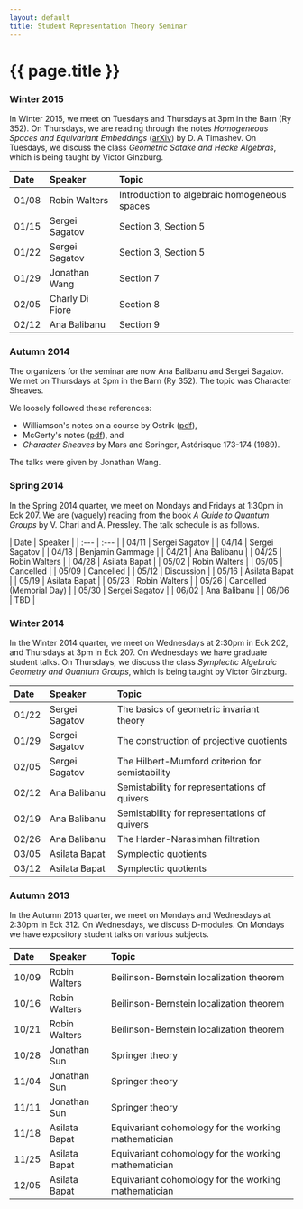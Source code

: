 ```yaml
---
layout: default
title: Student Representation Theory Seminar
---
```


# {{ page.title }}

### Winter 2015
In Winter 2015, we meet on Tuesdays and Thursdays at 3pm in the Barn (Ry 352). On Thursdays, we are reading through the notes _Homogeneous Spaces and Equivariant Embeddings_ ([arXiv](http://arxiv.org/abs/math/0602228)) by D. A Timashev. On Tuesdays, we discuss the class _Geometric Satake and Hecke Algebras_, which is being taught by Victor Ginzburg.

<div class="classplan">

| Date  | Speaker         | Topic                                        |
| :---  | :---            | :---                                         |
| 01/08 | Robin Walters   | Introduction to algebraic homogeneous spaces |
| 01/15 | Sergei Sagatov  | Section 3, Section 5                         |
| 01/22 | Sergei Sagatov  | Section 3, Section 5                         |
| 01/29 | Jonathan Wang   | Section 7                                    |
| 02/05 | Charly Di Fiore | Section 8                                    |
| 02/12 | Ana Balibanu    | Section 9                                    |

</div>

### Autumn 2014
The organizers for the seminar are now Ana Balibanu and Sergei Sagatov. We met on Thursdays at 3pm in the Barn (Ry 352). The topic was Character Sheaves.

We loosely followed these references:

* Williamson's notes on a course by Ostrik ([pdf](http://people.mpim-bonn.mpg.de/geordie/Ostrik.pdf)),
* McGerty's notes ([pdf](https://documents.epfl.ch/users/j/jt/jtaylor/www/charsheaves/PDF/mcgerty.pdf)), and
* _Character Sheaves_ by Mars and Springer, Astérisque 173-174 (1989).

The talks were given by Jonathan Wang.

### Spring 2014
In the Spring 2014 quarter, we meet on Mondays and Fridays at 1:30pm in Eck 207. We are (vaguely) reading from the book _A Guide to Quantum Groups_ by V. Chari and A. Pressley. The talk schedule is as follows.

<div class="classplan">
| Date  | Speaker                  |
| :---  | :---                     |
| 04/11 | Sergei Sagatov           |
| 04/14 | Sergei Sagatov           |
| 04/18 | Benjamin Gammage         |
| 04/21 | Ana Balibanu             |
| 04/25 | Robin Walters            |
| 04/28 | Asilata Bapat            |
| 05/02 | Robin Walters            |
| 05/05 | Cancelled                |
| 05/09 | Cancelled                |
| 05/12 | Discussion               |
| 05/16 | Asilata Bapat            |
| 05/19 | Asilata Bapat            |
| 05/23 | Robin Walters            |
| 05/26 | Cancelled (Memorial Day) |
| 05/30 | Sergei Sagatov           |
| 06/02 | Ana Balibanu             |
| 06/06 | TBD                      |


</div>

### Winter 2014
In the Winter 2014 quarter, we meet on Wednesdays at 2:30pm in Eck 202, and Thursdays at 3pm in Eck 207. On Wednesdays we have graduate student talks. On Thursdays, we discuss the class _Symplectic Algebraic Geometry and Quantum Groups_, which is being taught by Victor Ginzburg.

<div class="classplan">

| Date  | Speaker        | Topic                                           |
| :---- | :--------      | :---                                            |
| 01/22 | Sergei Sagatov | The basics of geometric invariant theory        |
| 01/29 | Sergei Sagatov | The construction of projective quotients        |
| 02/05 | Sergei Sagatov | The Hilbert-Mumford criterion for semistability |
| 02/12 | Ana Balibanu   | Semistability for representations of quivers    |
| 02/19 | Ana Balibanu   | Semistability for representations of quivers    |
| 02/26 | Ana Balibanu   | The Harder-Narasimhan filtration                |
| 03/05 | Asilata Bapat  | Symplectic quotients                            |
| 03/12 | Asilata Bapat  | Symplectic quotients                            |

</div>

### Autumn 2013
In the Autumn 2013 quarter, we meet on Mondays and Wednesdays at 2:30pm in Eck 312. On Wednesdays, we discuss D-modules. On Mondays we have expository student talks on various subjects.

<div class="classplan">

| Date  | Speaker       | Topic                                                |
| :---- | :-------      | :----                                                |
| 10/09 | Robin Walters | Beilinson-Bernstein localization theorem             |
| 10/16 | Robin Walters | Beilinson-Bernstein localization theorem             |
| 10/21 | Robin Walters | Beilinson-Bernstein localization theorem             |
| 10/28 | Jonathan Sun  | Springer theory                                      |
| 11/04 | Jonathan Sun  | Springer theory                                      |
| 11/11 | Jonathan Sun  | Springer theory                                      |
| 11/18 | Asilata Bapat | Equivariant cohomology for the working mathematician |
| 11/25 | Asilata Bapat | Equivariant cohomology for the working mathematician |
| 12/05 | Asilata Bapat | Equivariant cohomology for the working mathematician |

</div>
